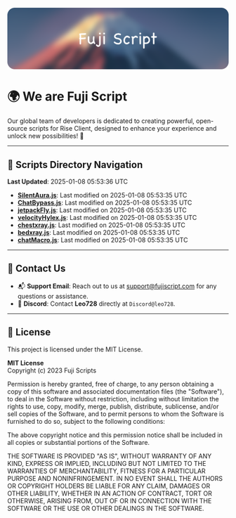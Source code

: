 ![Banner](.github/b.webp)

# 🌍 **We are Fuji Script**

Our global team of developers is dedicated to creating powerful, open-source scripts for Rise Client, designed to enhance your experience and unlock new possibilities! 🌟

---
<!-- SCRIPTS_NAVIGATION_START -->
## 📂 **Scripts Directory Navigation**

**Last Updated**: 2025-01-08 05:53:36 UTC

- **[SilentAura.js](scripts/SilentAura.js)**: Last modified on 2025-01-08 05:53:35 UTC
- **[ChatBypass.js](scripts/ChatBypass.js)**: Last modified on 2025-01-08 05:53:35 UTC
- **[jetpackFly.js](scripts/jetpackFly.js)**: Last modified on 2025-01-08 05:53:35 UTC
- **[velocityHylex.js](scripts/velocityHylex.js)**: Last modified on 2025-01-08 05:53:35 UTC
- **[chestxray.js](scripts/chestxray.js)**: Last modified on 2025-01-08 05:53:35 UTC
- **[bedxray.js](scripts/bedxray.js)**: Last modified on 2025-01-08 05:53:35 UTC
- **[chatMacro.js](scripts/chatMacro.js)**: Last modified on 2025-01-08 05:53:35 UTC

<!-- SCRIPTS_NAVIGATION_END -->

---

## 💬 **Contact Us**  
- 📬 **Support Email**: Reach out to us at [support@fujiscript.com](mailto:support@fujiscript.com) for any questions or assistance.  
- 💬 **Discord**: Contact **Leo728** directly at `Discord@leo728`.

---

## 📜 **License**

This project is licensed under the MIT License.  

**MIT License**  
Copyright (c) 2023 Fuji Scripts  

Permission is hereby granted, free of charge, to any person obtaining a copy of this software and associated documentation files (the "Software"), to deal in the Software without restriction, including without limitation the rights to use, copy, modify, merge, publish, distribute, sublicense, and/or sell copies of the Software, and to permit persons to whom the Software is furnished to do so, subject to the following conditions:  

The above copyright notice and this permission notice shall be included in all copies or substantial portions of the Software.  

THE SOFTWARE IS PROVIDED "AS IS", WITHOUT WARRANTY OF ANY KIND, EXPRESS OR IMPLIED, INCLUDING BUT NOT LIMITED TO THE WARRANTIES OF MERCHANTABILITY, FITNESS FOR A PARTICULAR PURPOSE AND NONINFRINGEMENT. IN NO EVENT SHALL THE AUTHORS OR COPYRIGHT HOLDERS BE LIABLE FOR ANY CLAIM, DAMAGES OR OTHER LIABILITY, WHETHER IN AN ACTION OF CONTRACT, TORT OR OTHERWISE, ARISING FROM, OUT OF OR IN CONNECTION WITH THE SOFTWARE OR THE USE OR OTHER DEALINGS IN THE SOFTWARE.  
